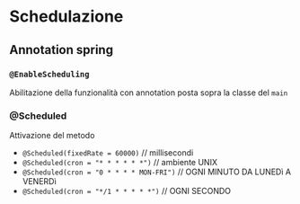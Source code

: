 # Schedulazione

## Annotation spring
### `@EnableScheduling`
Abilitazione della funzionalità con annotation posta sopra la classe del `main`
### @Scheduled
Attivazione del metodo
- `@Scheduled(fixedRate = 60000)` // millisecondi
- `@Scheduled(cron = "* * * * * *")` // ambiente UNIX
- `@Scheduled(cron = "0 * * * * MON-FRI")` // OGNI MINUTO DA LUNEDì A VENERDì
- `@Scheduled(cron = "*/1 * * * * *")` // OGNI SECONDO